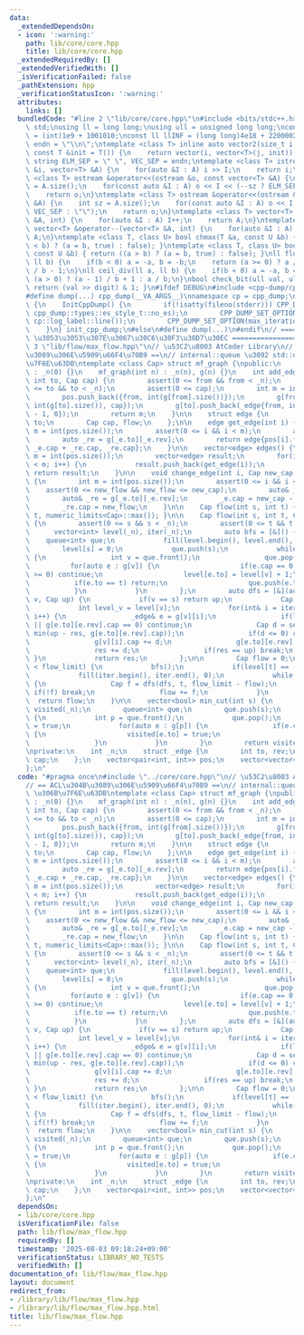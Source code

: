 ```yaml
---
data:
  _extendedDependsOn:
  - icon: ':warning:'
    path: lib/core/core.hpp
    title: lib/core/core.hpp
  _extendedRequiredBy: []
  _extendedVerifiedWith: []
  _isVerificationFailed: false
  _pathExtension: hpp
  _verificationStatusIcon: ':warning:'
  attributes:
    links: []
  bundledCode: "#line 2 \"lib/core/core.hpp\"\n#include <bits/stdc++.h>\nusing namespace\
    \ std;\nusing ll = long long;\nusing ull = unsigned long long;\nconst int INF\
    \ = (int)1e9 + 1001010;\nconst ll llINF = (long long)4e18 + 22000020;\nconst string\
    \ endn = \"\\n\";\ntemplate <class T> inline auto vector2(size_t i, size_t j,\
    \ const T &init = T()) {\n    return vector(i, vector<T>(j, init));\n}\nconst\
    \ string ELM_SEP = \" \", VEC_SEP = endn;\ntemplate <class T> istream &operator>>(istream\
    \ &i, vector<T> &A) {\n    for(auto &I : A) i >> I;\n    return i;\n}\ntemplate\
    \ <class T> ostream &operator<<(ostream &o, const vector<T> &A) {\n    int sz\
    \ = A.size();\n    for(const auto &I : A) o << I << (--sz ? ELM_SEP : \"\");\n\
    \    return o;\n}\ntemplate <class T> ostream &operator<<(ostream &o, const vector<vector<T>>\
    \ &A) {\n    int sz = A.size();\n    for(const auto &I : A) o << I << (--sz ?\
    \ VEC_SEP : \"\");\n    return o;\n}\ntemplate <class T> vector<T> &operator++(vector<T>\
    \ &A, int) {\n    for(auto &I : A) I++;\n    return A;\n}\ntemplate <class T>\
    \ vector<T> &operator--(vector<T> &A, int) {\n    for(auto &I : A) I--;\n    return\
    \ A;\n}\ntemplate <class T, class U> bool chmax(T &a, const U &b) { return ((a\
    \ < b) ? (a = b, true) : false); }\ntemplate <class T, class U> bool chmin(T &a,\
    \ const U &b) { return ((a > b) ? (a = b, true) : false); }\nll floor_div(ll a,\
    \ ll b) {\n    if(b < 0) a = -a, b = -b;\n    return (a >= 0) ? a / b : (a + 1)\
    \ / b - 1;\n}\nll ceil_div(ll a, ll b) {\n    if(b < 0) a = -a, b = -b;\n    return\
    \ (a > 0) ? (a - 1) / b + 1 : a / b;\n}\nbool check_bit(ull val, ull digit) {\
    \ return (val >> digit) & 1; }\n#ifdef DEBUG\n#include <cpp-dump/cpp-dump.hpp>\n\
    #define dump(...) cpp_dump(__VA_ARGS__)\nnamespace cp = cpp_dump;\nstruct InitCppDump\
    \ {\n    InitCppDump() {\n        if(!isatty(fileno(stderr))) CPP_DUMP_SET_OPTION(es_style,\
    \ cpp_dump::types::es_style_t::no_es);\n        CPP_DUMP_SET_OPTION(log_label_func,\
    \ cp::log_label::line());\n        CPP_DUMP_SET_OPTION(max_iteration_count, 30);\n\
    \    }\n} init_cpp_dump;\n#else\n#define dump(...)\n#endif\n// ====================\
    \ \u3053\u3053\u307E\u3067\u30C6\u30F3\u30D7\u30EC ====================\n#line\
    \ 3 \"lib/flow/max_flow.hpp\"\n// \u53C2\u8003 AtCoder Library\n// == ACL\u304B\
    \u3089\u306E\u5909\u66F4\u70B9 ==\n// internal::queue \u3092 std::queue \u306B\
    \u7F6E\u63DB\ntemplate <class Cap> struct mf_graph {\npublic:\n    mf_graph()\
    \ : _n(0) {}\n    mf_graph(int n) : _n(n), g(n) {}\n    int add_edge(int from,\
    \ int to, Cap cap) {\n        assert(0 <= from && from < _n);\n        assert(0\
    \ <= to && to < _n);\n        assert(0 <= cap);\n        int m = int(pos.size());\n\
    \        pos.push_back({from, int(g[from].size())});\n        g[from].push_back(_edge{to,\
    \ int(g[to].size()), cap});\n        g[to].push_back(_edge{from, int(g[from].size())\
    \ - 1, 0});\n        return m;\n    }\n\n    struct edge {\n        int from,\
    \ to;\n        Cap cap, flow;\n    };\n\n    edge get_edge(int i) {\n        int\
    \ m = int(pos.size());\n        assert(0 <= i && i < m);\n        auto _e = g[pos[i].first][pos[i].second];\n\
    \        auto _re = g[_e.to][_e.rev];\n        return edge{pos[i].first, _e.to,\
    \ _e.cap + _re.cap, _re.cap};\n    }\n\n    vector<edge> edges() {\n        int\
    \ m = int(pos.size());\n        vector<edge> result;\n        for(int i = 0; i\
    \ < m; i++) {\n            result.push_back(get_edge(i));\n        }\n       \
    \ return result;\n    }\n\n    void change_edge(int i, Cap new_cap, Cap new_flow)\
    \ {\n        int m = int(pos.size());\n        assert(0 <= i && i < m);\n    \
    \    assert(0 <= new_flow && new_flow <= new_cap);\n        auto& _e = g[pos[i].first][pos[i].second];\n\
    \        auto& _re = g[_e.to][_e.rev];\n        _e.cap = new_cap - new_flow;\n\
    \        _re.cap = new_flow;\n    }\n\n    Cap flow(int s, int t) { return flow(s,\
    \ t, numeric_limits<Cap>::max()); }\n\n    Cap flow(int s, int t, Cap flow_limit)\
    \ {\n        assert(0 <= s && s < _n);\n        assert(0 <= t && t < _n);\n  \
    \      vector<int> level(_n), iter(_n);\n        auto bfs = [&]() {\n        \
    \    queue<int> que;\n            fill(level.begin(), level.end(), -1);\n    \
    \        level[s] = 0;\n            que.push(s);\n            while(!que.empty())\
    \ {\n                int v = que.front();\n                que.pop();\n      \
    \          for(auto e : g[v]) {\n                    if(e.cap == 0 || level[e.to]\
    \ >= 0) continue;\n                    level[e.to] = level[v] + 1;\n         \
    \           if(e.to == t) return;\n                    que.push(e.to);\n     \
    \           }\n            }\n        };\n        auto dfs = [&](auto self, int\
    \ v, Cap up) {\n            if(v == s) return up;\n            Cap res = 0;\n\
    \            int level_v = level[v];\n            for(int& i = iter[v]; i < int(g[v].size());\
    \ i++) {\n                _edge& e = g[v][i];\n                if(level_v <= level[e.to]\
    \ || g[e.to][e.rev].cap == 0) continue;\n                Cap d = self(self, e.to,\
    \ min(up - res, g[e.to][e.rev].cap));\n                if(d <= 0) continue;\n\
    \                g[v][i].cap += d;\n                g[e.to][e.rev].cap -= d;\n\
    \                res += d;\n                if(res == up) break;\n           \
    \ }\n            return res;\n        };\n\n        Cap flow = 0;\n        while(flow\
    \ < flow_limit) {\n            bfs();\n            if(level[t] == -1) break;\n\
    \            fill(iter.begin(), iter.end(), 0);\n            while(flow < flow_limit)\
    \ {\n                Cap f = dfs(dfs, t, flow_limit - flow);\n               \
    \ if(!f) break;\n                flow += f;\n            }\n        }\n      \
    \  return flow;\n    }\n\n    vector<bool> min_cut(int s) {\n        vector<bool>\
    \ visited(_n);\n        queue<int> que;\n        que.push(s);\n        while(!que.empty())\
    \ {\n            int p = que.front();\n            que.pop();\n            visited[p]\
    \ = true;\n            for(auto e : g[p]) {\n                if(e.cap && !visited[e.to])\
    \ {\n                    visited[e.to] = true;\n                    que.push(e.to);\n\
    \                }\n            }\n        }\n        return visited;\n    }\n\
    \nprivate:\n    int _n;\n    struct _edge {\n        int to, rev;\n        Cap\
    \ cap;\n    };\n    vector<pair<int, int>> pos;\n    vector<vector<_edge>> g;\n\
    };\n"
  code: "#pragma once\n#include \"../core/core.hpp\"\n// \u53C2\u8003 AtCoder Library\n\
    // == ACL\u304B\u3089\u306E\u5909\u66F4\u70B9 ==\n// internal::queue \u3092 std::queue\
    \ \u306B\u7F6E\u63DB\ntemplate <class Cap> struct mf_graph {\npublic:\n    mf_graph()\
    \ : _n(0) {}\n    mf_graph(int n) : _n(n), g(n) {}\n    int add_edge(int from,\
    \ int to, Cap cap) {\n        assert(0 <= from && from < _n);\n        assert(0\
    \ <= to && to < _n);\n        assert(0 <= cap);\n        int m = int(pos.size());\n\
    \        pos.push_back({from, int(g[from].size())});\n        g[from].push_back(_edge{to,\
    \ int(g[to].size()), cap});\n        g[to].push_back(_edge{from, int(g[from].size())\
    \ - 1, 0});\n        return m;\n    }\n\n    struct edge {\n        int from,\
    \ to;\n        Cap cap, flow;\n    };\n\n    edge get_edge(int i) {\n        int\
    \ m = int(pos.size());\n        assert(0 <= i && i < m);\n        auto _e = g[pos[i].first][pos[i].second];\n\
    \        auto _re = g[_e.to][_e.rev];\n        return edge{pos[i].first, _e.to,\
    \ _e.cap + _re.cap, _re.cap};\n    }\n\n    vector<edge> edges() {\n        int\
    \ m = int(pos.size());\n        vector<edge> result;\n        for(int i = 0; i\
    \ < m; i++) {\n            result.push_back(get_edge(i));\n        }\n       \
    \ return result;\n    }\n\n    void change_edge(int i, Cap new_cap, Cap new_flow)\
    \ {\n        int m = int(pos.size());\n        assert(0 <= i && i < m);\n    \
    \    assert(0 <= new_flow && new_flow <= new_cap);\n        auto& _e = g[pos[i].first][pos[i].second];\n\
    \        auto& _re = g[_e.to][_e.rev];\n        _e.cap = new_cap - new_flow;\n\
    \        _re.cap = new_flow;\n    }\n\n    Cap flow(int s, int t) { return flow(s,\
    \ t, numeric_limits<Cap>::max()); }\n\n    Cap flow(int s, int t, Cap flow_limit)\
    \ {\n        assert(0 <= s && s < _n);\n        assert(0 <= t && t < _n);\n  \
    \      vector<int> level(_n), iter(_n);\n        auto bfs = [&]() {\n        \
    \    queue<int> que;\n            fill(level.begin(), level.end(), -1);\n    \
    \        level[s] = 0;\n            que.push(s);\n            while(!que.empty())\
    \ {\n                int v = que.front();\n                que.pop();\n      \
    \          for(auto e : g[v]) {\n                    if(e.cap == 0 || level[e.to]\
    \ >= 0) continue;\n                    level[e.to] = level[v] + 1;\n         \
    \           if(e.to == t) return;\n                    que.push(e.to);\n     \
    \           }\n            }\n        };\n        auto dfs = [&](auto self, int\
    \ v, Cap up) {\n            if(v == s) return up;\n            Cap res = 0;\n\
    \            int level_v = level[v];\n            for(int& i = iter[v]; i < int(g[v].size());\
    \ i++) {\n                _edge& e = g[v][i];\n                if(level_v <= level[e.to]\
    \ || g[e.to][e.rev].cap == 0) continue;\n                Cap d = self(self, e.to,\
    \ min(up - res, g[e.to][e.rev].cap));\n                if(d <= 0) continue;\n\
    \                g[v][i].cap += d;\n                g[e.to][e.rev].cap -= d;\n\
    \                res += d;\n                if(res == up) break;\n           \
    \ }\n            return res;\n        };\n\n        Cap flow = 0;\n        while(flow\
    \ < flow_limit) {\n            bfs();\n            if(level[t] == -1) break;\n\
    \            fill(iter.begin(), iter.end(), 0);\n            while(flow < flow_limit)\
    \ {\n                Cap f = dfs(dfs, t, flow_limit - flow);\n               \
    \ if(!f) break;\n                flow += f;\n            }\n        }\n      \
    \  return flow;\n    }\n\n    vector<bool> min_cut(int s) {\n        vector<bool>\
    \ visited(_n);\n        queue<int> que;\n        que.push(s);\n        while(!que.empty())\
    \ {\n            int p = que.front();\n            que.pop();\n            visited[p]\
    \ = true;\n            for(auto e : g[p]) {\n                if(e.cap && !visited[e.to])\
    \ {\n                    visited[e.to] = true;\n                    que.push(e.to);\n\
    \                }\n            }\n        }\n        return visited;\n    }\n\
    \nprivate:\n    int _n;\n    struct _edge {\n        int to, rev;\n        Cap\
    \ cap;\n    };\n    vector<pair<int, int>> pos;\n    vector<vector<_edge>> g;\n\
    };\n"
  dependsOn:
  - lib/core/core.hpp
  isVerificationFile: false
  path: lib/flow/max_flow.hpp
  requiredBy: []
  timestamp: '2025-08-03 09:18:24+09:00'
  verificationStatus: LIBRARY_NO_TESTS
  verifiedWith: []
documentation_of: lib/flow/max_flow.hpp
layout: document
redirect_from:
- /library/lib/flow/max_flow.hpp
- /library/lib/flow/max_flow.hpp.html
title: lib/flow/max_flow.hpp
---
```

